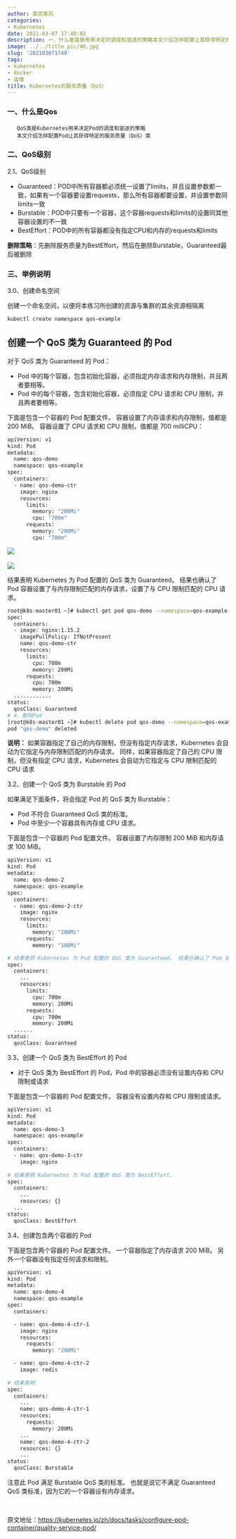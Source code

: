 ```yaml
---
author: 南宫乘风
categories:
- Kubernetes
date: 2021-03-07 17:40:02
description: 一、什么是类是用来决定的调度和驱逐的策略本文介绍怎样配置让其获得特定的服务质量类二、级别、级别：中所有容器都必须统一设置了，并且设置参数都一致，如果有一个容器要设置，那么所有容器都要设置，并设置参数同。。。。。。。
image: ../../title_pic/46.jpg
slug: '202103071740'
tags:
- kubernetes
- docker
- 运维
title: Kubernetes的服务质量（QoS）
---
```


<!--more-->

### 一、什么是Qos

```
   QoS类是Kubernetes用来决定Pod的调度和驱逐的策略
   本文介绍怎样配置Pod让其获得特定的服务质量（QoS）类
```

### 二、QoS级别

2.1、QoS级别

- Guaranteed：POD中所有容器都必须统一设置了limits，并且设置参数都一致，如果有一个容器要设置requests，那么所有容器都要设置，并设置参数同limits一致
- Burstable：POD中只要有一个容器，这个容器requests和limits的设置同其他容器设置的不一致
- BestEffort：POD中的所有容器都没有指定CPU和内存的requests和limits

**删除策略**：先删除服务质量为BestEffort，然后在删除Burstable，Guaranteed最后被删除

### 三、举例说明

3.0、创建命名空间

创建一个命名空间，以便将本练习所创建的资源与集群的其余资源相隔离

```bash
kubectl create namespace qos-example
```

## 创建一个 QoS 类为 Guaranteed 的 Pod

对于 QoS 类为 Guaranteed 的 Pod：

- Pod 中的每个容器，包含初始化容器，必须指定内存请求和内存限制，并且两者要相等。
- Pod 中的每个容器，包含初始化容器，必须指定 CPU 请求和 CPU 限制，并且两者要相等。

下面是包含一个容器的 Pod 配置文件。 容器设置了内存请求和内存限制，值都是 200 MiB。 容器设置了 CPU 请求和 CPU 限制，值都是 700 milliCPU：

```bash
apiVersion: v1
kind: Pod
metadata:
  name: qos-demo
  namespace: qos-example
spec:
  containers:
  - name: qos-demo-ctr
    image: nginx
    resources:
      limits:
        memory: "200Mi"
        cpu: "700m"
      requests:
        memory: "200Mi"
        cpu: "700m"
```

![](../../image/20210307173437930.png) 

![](../../image/20210307173413111.png)

结果表明 Kubernetes 为 Pod 配置的 QoS 类为 Guaranteed。 结果也确认了 Pod 容器设置了与内存限制匹配的内存请求，设置了与 CPU 限制匹配的 CPU 请求。

```bash
root@k8s-master01 ~]# kubectl get pod qos-demo --namespace=qos-example --output=yaml
spec:
  containers:
  - image: nginx:1.15.2
    imagePullPolicy: IfNotPresent
    name: qos-demo-ctr
    resources:
      limits:
        cpu: 700m
        memory: 200Mi
      requests:
        cpu: 700m
        memory: 200Mi
  ............
status:
  qosClass: Guaranteed 
# 4、删除Pod
[root@k8s-master01 ~]# kubectl delete pod qos-demo --namespace=qos-example
pod "qos-demo" deleted
```

**说明：** 如果容器指定了自己的内存限制，但没有指定内存请求，Kubernetes 会自动为它指定与内存限制匹配的内存请求。 同样，如果容器指定了自己的 CPU 限制，但没有指定 CPU 请求，Kubernetes 会自动为它指定与 CPU 限制匹配的 CPU 请求

3.2、创建一个 QoS 类为 Burstable 的 Pod

如果满足下面条件，将会指定 Pod 的 QoS 类为 Burstable：

- Pod 不符合 Guaranteed QoS 类的标准。
- Pod 中至少一个容器具有内存或 CPU 请求。

下面是包含一个容器的 Pod 配置文件。 容器设置了内存限制 200 MiB 和内存请求 100 MiB。

```bash
apiVersion: v1
kind: Pod
metadata:
  name: qos-demo-2
  namespace: qos-example
spec:
  containers:
  - name: qos-demo-2-ctr
    image: nginx
    resources:
      limits:
        memory: "200Mi"
      requests:
        memory: "100Mi"

# 结果表明 Kubernetes 为 Pod 配置的 QoS 类为 Guaranteed。 结果也确认了 Pod 容器设置了与内存限制匹配的内存请求，设置了与 CPU 限制匹配的 CPU 请求。
spec:
  containers:
    ...
    resources:
      limits:
        cpu: 700m
        memory: 200Mi
      requests:
        cpu: 700m
        memory: 200Mi
  ......
status:
  qosClass: Guaranteed
```

3.3、创建一个 QoS 类为 BestEffort 的 Pod

- 对于 QoS 类为 BestEffort 的 Pod，Pod 中的容器必须没有设置内存和 CPU 限制或请求

下面是包含一个容器的 Pod 配置文件。 容器没有设置内存和 CPU 限制或请求。

```bash
apiVersion: v1
kind: Pod
metadata:
  name: qos-demo-3
  namespace: qos-example
spec:
  containers:
  - name: qos-demo-3-ctr
    image: nginx
    
# 结果表明 Kubernetes 为 Pod 配置的 QoS 类为 BestEffort。
spec:
  containers:
    ...
    resources: {}
  ...
status:
  qosClass: BestEffort
```

3.4、创建包含两个容器的 Pod

下面是包含两个容器的 Pod 配置文件。 一个容器指定了内存请求 200 MiB。 另外一个容器没有指定任何请求和限制。

```bash
apiVersion: v1
kind: Pod
metadata:
  name: qos-demo-4
  namespace: qos-example
spec:
  containers:

  - name: qos-demo-4-ctr-1
    image: nginx
    resources:
      requests:
        memory: "200Mi"

  - name: qos-demo-4-ctr-2
    image: redis
    
# 结果表明
spec:
  containers:
    ...
    name: qos-demo-4-ctr-1
    resources:
      requests:
        memory: 200Mi
    ...
    name: qos-demo-4-ctr-2
    resources: {}
    ...
status:
  qosClass: Burstable
```

注意此 Pod 满足 Burstable QoS 类的标准。 也就是说它不满足 Guaranteed QoS 类标准，因为它的一个容器设有内存请求。

 

原文地址：<https://kubernetes.io/zh/docs/tasks/configure-pod-container/quality-service-pod/>